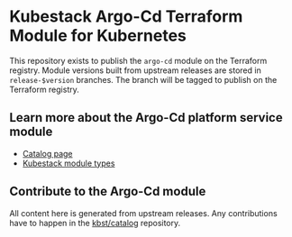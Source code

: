# Kubestack Argo-Cd Terraform Module for Kubernetes

This repository exists to publish the `argo-cd` module on the Terraform registry.
Module versions built from upstream releases are stored in `release-$version` branches.
The branch will be tagged to publish on the Terraform registry.

## Learn more about the Argo-Cd platform service module

 * [Catalog page](https://www.kubestack.com/catalog/argo-cd)
 * [Kubestack module types](https://www.kubestack.com/framework/documentation/module-types/)

## Contribute to the Argo-Cd module

All content here is generated from upstream releases.
Any contributions have to happen in the [kbst/catalog](https://github.com/kbst/catalog) repository.
